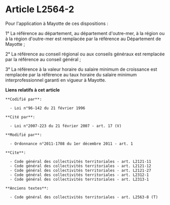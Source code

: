 # Article L2564-2

Pour l'application à Mayotte de ces dispositions :

1° La référence au département, au département d'outre-mer, à la région ou à la région d'outre-mer est remplacée par la
référence au Département de Mayotte ;

2° La référence au conseil régional ou aux conseils généraux est remplacée par la référence au conseil général ;

3° La référence à la valeur horaire du salaire minimum de croissance est remplacée par la référence au taux horaire du
salaire minimum interprofessionnel garanti en vigueur à Mayotte.

**Liens relatifs à cet article**

	**Codifié par**:

	  - Loi n°96-142 du 21 février 1996

	**Cité par**:

	  - Loi n°2007-223 du 21 février 2007 - art. 17 (V)

	**Modifié par**:

	  - Ordonnance n°2011-1708 du 1er décembre 2011 - art. 1

	**Cite**:

	  - Code général des collectivités territoriales - art. L2121-11
	  - Code général des collectivités territoriales - art. L2121-12
	  - Code général des collectivités territoriales - art. L2121-27
	  - Code général des collectivités territoriales - art. L2312-1
	  - Code général des collectivités territoriales - art. L2313-1

	**Anciens textes**:

	  - Code général des collectivités territoriales - art. L2563-8 (T)
